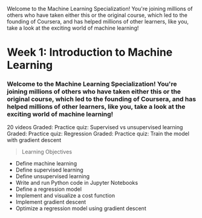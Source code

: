 Welcome to the Machine Learning Specialization! You're joining millions of others who have taken either this or the original course, which led to the founding of Coursera, and has helped millions of other learners, like you, take a look at the exciting world of machine learning!

# Week 1: Introduction to Machine Learning
### Welcome to the Machine Learning Specialization! You're joining millions of others who have taken either this or the original course, which led to the founding of Coursera, and has helped millions of other learners, like you, take a look at the exciting world of machine learning!

20 videos
Graded: Practice quiz: Supervised vs unsupervised learning
Graded: Practice quiz: Regression
Graded: Practice quiz: Train the model with gradient descent

> Learning Objectives
* Define machine learning
* Define supervised learning
* Define unsupervised learning
* Write and run Python code in Jupyter Notebooks
* Define a regression model
* Implement and visualize a cost function
* Implement gradient descent
* Optimize a regression model using gradient descent
